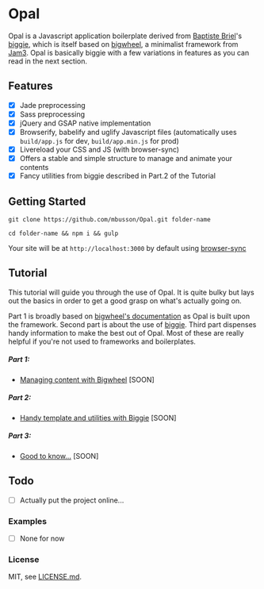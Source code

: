 # Opal

Opal is a Javascript application boilerplate derived from [Baptiste Briel](https://github.com/baptistebriel/)'s [biggie](https://github.com/baptistebriel/biggie), which is itself based on [bigwheel](https://github.com/bigwheel-framework), a minimalist framework from [Jam3](http://www.jam3.com/). Opal is basically biggie with a few variations in features as you can read in the next section.

## Features

- [x] Jade preprocessing
- [x] Sass preprocessing
- [x] jQuery and GSAP native implementation
- [x] Browserify, babelify and uglify Javascript files (automatically uses `build/app.js` for dev, `build/app.min.js` for prod)
- [x] Livereload your CSS and JS (with browser-sync)
- [x] Offers a stable and simple structure to manage and animate your contents
- [x] Fancy utilities from biggie described in Part.2 of the Tutorial

## Getting Started

`git clone https://github.com/mbusson/Opal.git folder-name`

`cd folder-name && npm i && gulp`

Your site will be at `http://localhost:3000` by default using [browser-sync](http://www.browsersync.io)

## Tutorial

This tutorial will guide you through the use of Opal. It is quite bulky but lays out the basics in order to get a good grasp on what's actually going on.

Part 1 is broadly based on [bigwheel's documentation](https://github.com/bigwheel-framework/documentation) as Opal is built upon the framework. Second part is about the use of [biggie](https://github.com/baptistebriel/biggie). Third part dispenses handy information to make the best out of Opal. Most of these are really helpful if you're not used to frameworks and boilerplates.

##### Part 1:
- [Managing content with Bigwheel](quickstart.md) [SOON]

##### Part 2:
- [Handy template and utilities with Biggie](quickstart.md) [SOON]

##### Part 3:
- [Good to know...](quickstart.md) [SOON]

## Todo

- [ ] Actually put the project online...

### Examples

- [ ] None for now

### License

MIT, see [LICENSE.md]().
